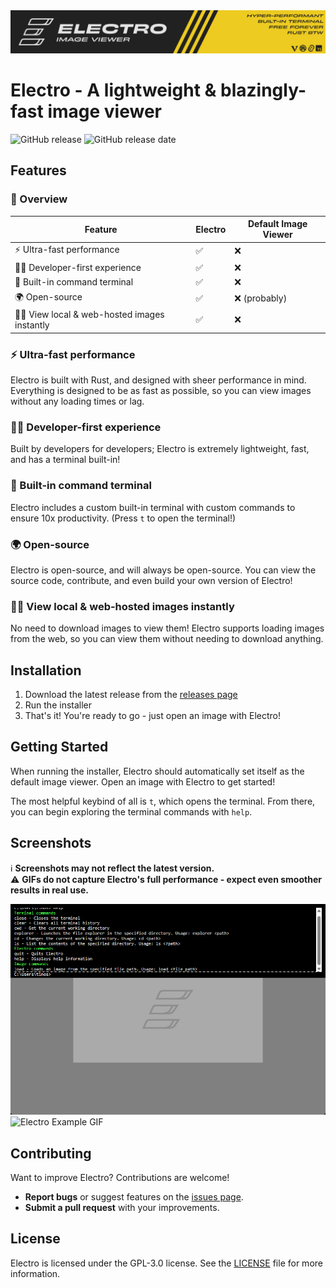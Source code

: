 <div align="center">
  <img src="./.github/README_content/README_Banner.jpg">
</div>

# Electro - A lightweight & blazingly-fast image viewer

![GitHub release](https://img.shields.io/github/v/release/pTinosq/Electro)
![GitHub release date](https://img.shields.io/github/release-date/pTinosq/Electro)

## Features

### 👀 Overview

| Feature                                     | Electro | Default Image Viewer |
| ------------------------------------------- | ------- | -------------------- |
| ⚡ Ultra-fast performance                    | ✅       | ❌                    |
| 🧑‍💻 Developer-first experience                | ✅       | ❌                    |
| 🚀 Built-in command terminal                 | ✅       | ❌                    |
| 🌍 Open-source                               | ✅       | ❌ (probably)         |
| ⛓️‍💥 View local & web-hosted images instantly | ✅       | ❌                    |

### ⚡ Ultra-fast performance

Electro is built with Rust, and designed with sheer performance in mind. Everything is designed to be as fast as possible, so you can view images without any loading times or lag.

### 🧑‍💻 Developer-first experience

Built by developers for developers; Electro is extremely lightweight, fast, and has a terminal built-in!

### 🚀 Built-in command terminal

Electro includes a custom built-in terminal with custom commands to ensure 10x productivity. (Press `t` to open the terminal!)

### 🌍 Open-source

Electro is open-source, and will always be open-source. You can view the source code, contribute, and even build your own version of Electro!

### ⛓️‍💥 View local & web-hosted images instantly

No need to download images to view them! Electro supports loading images from the web, so you can view them without needing to download anything.

## Installation

1. Download the latest release from the [releases page](https://github.com/pTinosq/Electro/releases)
2. Run the installer
3. That's it! You're ready to go - just open an image with Electro!

## Getting Started

When running the installer, Electro should automatically set itself as the default image viewer. Open an image with Electro to get started!

The most helpful keybind of all is `t`, which opens the terminal. From there, you can begin exploring the terminal commands with `help`.

## Screenshots

ℹ️ **Screenshots may not reflect the latest version.**  
⚠️ **GIFs do not capture Electro's full performance - expect even smoother results in real use.**

![Electro Terminal Help Screenshot](./.github/README_content/electro_terminal_help.png)
![Electro Example GIF](./.github/README_content/electro_example.gif)

## Contributing

Want to improve Electro? Contributions are welcome!  

- **Report bugs** or suggest features on the [issues page](https://github.com/pTinosq/Electro/issues).
- **Submit a pull request** with your improvements.

## License

Electro is licensed under the GPL-3.0 license. See the [LICENSE](./LICENSE) file for more information.
